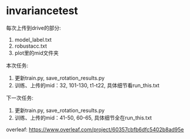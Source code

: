 # invariancetest

每次上传到drive的部分:
1. model_label.txt
2. robustacc.txt
3. plot里的mid文件夹

本次任务:
1. 更新train.py, save_rotation_results.py
2. 训练、上传的mid：32, 101-130, t1-t22, 具体细节看run_this.txt

下一次任务:
1. 更新train.py, save_rotation_results.py
2. 训练、上传的mid：41-50, 60-65, 具体细节全在run_this.txt



overleaf:
https://www.overleaf.com/project/60357cbfb6dfc5402b8ad95e
